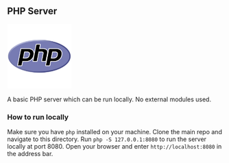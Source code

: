 ## PHP Server

<img src="./php_logo.png" width="150">

A basic PHP server which can be run locally. No external modules used.

### How to run locally

Make sure you have `php` installed on your machine. Clone the main repo and navigate to this directory. Run `php -S 127.0.0.1:8080` to run the server locally at port 8080. Open your browser and enter `http://localhost:8080` in the address bar.
